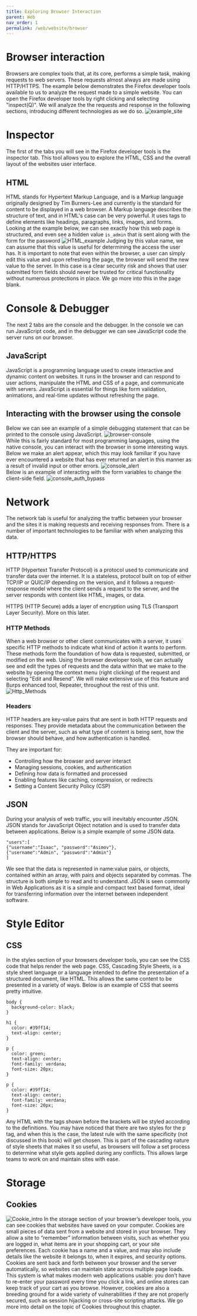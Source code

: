 ```yaml
---
title: Exploring Browser Interaction
parent: Web
nav_order: 1
permalink: /web/website/browser
---
```

# Browser interaction
Browsers are complex tools that, at its core, performs a simple task, making requests to web servers. These requests almost always are made using HTTP/HTTPS. The example below demonstrates the Firefox developer tools available to us to analyze the request made to a simple website. You can open the Firefox developer tools by right clicking and selecting "inspect(Q)". We will analyze the the requests and response in the following sections, introducing different technologies as we do so.
![example_site](/content/assets/images/example_site.png)
# Inspector
The first of the tabs you will see in the Firefox developer tools is the inspector tab. This tool allows you to explore the HTML, CSS and the overall layout of the websites user interface. 
## HTML
HTML stands for Hypertext Markup Language, and is a Markup language originally designed by Tim Burners-Lee and currently is the standard for content to be displayed in a web browser. A Markup language describes the structure of text, and in HTML's case can be very powerful. It uses tags to define elements like headings, paragraphs, links, images, and forms. Looking at the example below, we can see exactly how this web page is structured, and even see a hidden value ```is_admin``` that is sent along with the form for the password
![HTML_example](/content/assets/images/inspector1.png)
 Judging by this value name, we can assume that this value is useful for determining the access the user has. It is important to note that even within the browser, a user can simply edit this value and upon refreshing the page, the browser will send the new value to the server. In this case is a clear security risk and shows that user submitted form fields should never be trusted for critical functionality without numerous protections in place. We go more into this in the page blank.
# Console & Debugger
The next 2 tabs are the console and the debugger. In the console we can run JavaScript code, and in the debugger we can see JavaScript code the server runs on our browser. 
## JavaScript
JavaScript is a programming language used to create interactive and dynamic content on websites. It runs in the browser and can respond to user actions, manipulate the HTML and CSS of a page, and communicate with servers. JavaScript is essential for things like form validation, animations, and real-time updates without refreshing the page.
## Interacting with the browser using the console
Below we can see an example of a simple debugging statement that can be printed to the console using JavaScript.
![browser-console](/content/assets/images/browser_console.png)  
While this is fairly standard for most programming languages, using the native console, you can interact with the browser in some interesting ways. Below we make an alert appear, which this may look familiar if you have ever encountered a website that has ever returned an alert in this manner as a result of invalid input or other errors.
![console_alert](/content/assets/images/console_alert.png)  
Below is an example of interacting with the form variables to change the client-side field.
![console_auth_bypass](/content/assets/images/console_auth_bypass.png)  

# Network
The network tab is useful for analyzing the traffic between your browser and the sites it is making requests and receiving responses from. There is a number of important technologies to be familiar with when analyzing this data. 
## HTTP/HTTPS
HTTP (Hypertext Transfer Protocol) is a protocol used to communicate and transfer data over the internet. It is a stateless, protocol built on top of either TCP/IP or QUIC/IP depending on the version, and it follows a request-response model where the client sends a request to the server, and the server responds with content like HTML, images, or data.

HTTPS (HTTP Secure) adds a layer of encryption using TLS (Transport Layer Security). More on this later.

### HTTP Methods
When a web browser or other client communicates with a server, it uses specific HTTP methods to indicate what kind of action it wants to perform. These methods form the foundation of how data is requested, submitted, or modified on the web. Using the browser developer tools, we can actually see and edit the types of requests and the data within that we make to the website by opening the context menu (right clicking) of the request and selecting "Edit and Resend". We will make extensive use of this feature and Burps enhanced tool, Repeater, throughout the rest of this unit. 
![Http_Methods](/content/assets/images/HTTP_Methods.png)

### Headers
HTTP headers are key-value pairs that are sent in both HTTP requests and responses. They provide metadata about the communication between the client and the server, such as what type of content is being sent, how the browser should behave, and how authentication is handled.

They are important for:
- Controlling how the browser and server interact
- Managing sessions, cookies, and authentication
- Defining how data is formatted and processed
- Enabling features like caching, compression, or redirects
- Setting a Content Security Policy (CSP)

## JSON
During your analysis of web traffic, you will inevitably encounter JSON. JSON stands for JavaScript Object notation and is used to transfer data between applications. Below is a simple example of some JSON data.
```
"users":[
{"username":"Isaac", "password":"Asimov"},
{"username":"Admin", "password":"Admin"}
]
```
We see that the data is represented in name:value pairs, or objects, contained within an array, with pairs and objects separated by commas. The structure is both simple to read and to understand. 
JSON is seen commonly in Web Applications as it is a simple and compact text based format, ideal for transferring information over the internet between independent software. 
# Style Editor

## CSS
In the styles section of your browsers developer tools, you can see the CSS code that helps render the web page. CSS, Cascading Style Sheets, is a style sheet language or a language intended to define the presentation of a structured document, like HTML. This allows the same content to be presented in a variety of ways. Below is an example of CSS that seems pretty intuitive.  
```
body {
  background-color: black;
}

h1 {
  color: #39ff14;
  text-align: center;
}

p {
  color: green; 
  text-align: center;
  font-family: verdana;
  font-size: 20px;
}

p {
  color: #39ff14; 
  text-align: center;
  font-family: verdana;
  font-size: 20px;
}
```
Any HTML with the tags shown before the brackets will be styled according to the definitions. You may have noticed that there are two styles for the p tag, and when this is the case, the latest rule with the same specificity (not discussed in this book) will get chosen. This is part of the cascading nature of style sheets that makes it so useful, as browsers will follow a set process to determine what style gets applied during any conflicts. This allows large teams to work on and maintain sites with ease. 
# Storage

## Cookies
![Cookie_intro](/content/assets/images/cookie_intro.png)
In the storage section of your browser’s developer tools, you can see cookies that websites have saved on your computer. Cookies are small pieces of data sent from a website and stored in your browser. They allow a site to “remember” information between visits, such as whether you are logged in, what items are in your shopping cart, or your site preferences.
Each cookie has a name and a value, and may also include details like the website it belongs to, when it expires, and security options. Cookies are sent back and forth between your browser and the server automatically, so websites can maintain state across multiple page loads.
This system is what makes modern web applications usable: you don’t have to re-enter your password every time you click a link, and online stores can keep track of your cart as you browse. However, cookies are also a breeding ground for a wide variety of vulnerabilities if they are not properly secured, such as session hijacking or cross-site scripting attacks. We go more into detail on the topic of Cookies throughout this chapter.
